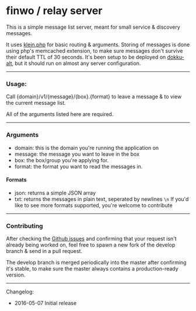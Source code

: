 # finwo / relay server

This is a simple message list server, meant for small service & discovery messages.

It uses [klein.php](https://github.com/klein/klein.php) for basic routing & arguments.
Storing of messages is done using php's memcached extension, to make sure messages don't survive their default TTL of 30 seconds.
It's been setup to be deployed on [dokku-alt](https://github.com/dokku-alt/dokku-alt), but it should run on almost any server configuration.

-----

### Usage:
Call {domain}/v1/{message}/{box}.{format} to leave a message & to view the current message list.

All of the arguments listed here are required.

-----

### Arguments
- domain: this is the domain you're running the application on
- message: the message you want to leave in the box
- box: the box/group you're applying for.
- format: the format you want to read the messages in.

#### Formats
- json: returns a simple JSON array
- txt: returns the messages in plain text, seperated by newlines `\n`
If you'd like to see more formats supported, you're welcome to contribute

-----

### Contributing

After checking the [Github issues](https://github.com/finwo/temporary-list/issues) and confirming that your request isn't already being worked on, feel free to spawn a new fork of the develop branch & send in a pull request.


The develop branch is merged periodically into the master after confirming it's stable, to make sure the master always contains a production-ready version.

-----

Changelog:
- 2016-05-07 Initial release
